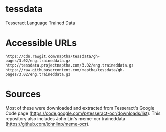 # tessdata
Tesseract Language Trained Data


# Accessible URLs

    https://cdn.rawgit.com/naptha/tessdata/gh-pages/3.02/eng.traineddata.gz
    http://tessdata.projectnaptha.com/3.02/eng.traineddata.gz
    https://raw.githubusercontent.com/naptha/tessdata/gh-pages/3.02/eng.traineddata.gz

# Sources

Most of these were downloaded and extracted from Tesseract's Google Code page (https://code.google.com/p/tesseract-ocr/downloads/list). This repository also includes John Lin's meme-ocr traineddata (https://github.com/johnlinp/meme-ocr).

